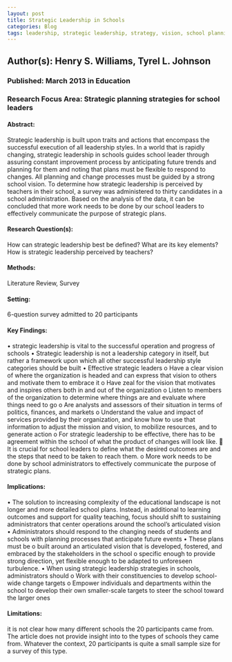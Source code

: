 ```yaml
---
layout: post
title: Strategic Leadership in Schools
categories: Blog
tags: leadership, strategic leadership, strategy, vision, school planning
---
```


## Author(s): Henry S. Williams, Tyrel L. Johnson

### Published: March 2013 in Education

### Research Focus Area: Strategic planning strategies for school leaders

#### Abstract:
Strategic leadership is built upon traits and actions that encompass the successful execution of all leadership styles. In a world that is rapidly changing, strategic leadership in schools guides school leader through assuring constant improvement process by anticipating future trends and planning for them and noting that plans must be flexible to respond to changes. All planning and change processes must be guided by a strong school vision. To determine how strategic leadership is perceived by teachers in their school, a survey was administered to thirty candidates in a school administration. Based on the analysis of the data, it can be concluded that more work needs to be done by our school leaders to effectively communicate the purpose of strategic plans.


#### Research Question(s):
How can strategic leadership best be defined? What are its key elements? How is strategic leadership perceived by teachers?


#### Methods:
Literature Review, Survey


#### Setting:
6-question survey admitted to 20 participants


#### Key Findings:
• strategic leadership is vital to the successful operation and progress of schools • Strategic leadership is not a leadership category in itself, but rather a framework upon which all other successful leadership style categories should be built • Effective strategic leaders o Have a clear vision of where the organization is headed and can express that vision to others and motivate them to embrace it o Have zeal for the vision that motivates and inspires others both in and out of the organization o Listen to members of the organization to determine where things are and evaluate where things need to go o Are analysts and assessors of their situation in terms of politics, finances, and markets o Understand the value and impact of services provided by their organization, and know how to use that information to adjust the mission and vision, to mobilize resources, and to generate action o For strategic leadership to be effective, there has to be agreement within the school of what the product of changes will look like.  It is crucial for school leaders to define what the desired outcomes are and the steps that need to be taken to reach them. o More work needs to be done by school administrators to effectively communicate the purpose of strategic plans. 


#### Implications:
• The solution to increasing complexity of the educational landscape is not longer and more detailed school plans. Instead, in additional to learning outcomes and support for quality teaching, focus should shift to sustaining administrators that center operations around the school’s articulated vision • Administrators should respond to the changing needs of students and schools with planning processes that anticipate future events • These plans must be o built around an articulated vision that is developed, fostered, and embraced by the stakeholders in the school o specific enough to provide strong direction, yet flexible enough to be adapted to unforeseen turbulence. • When using strategic leadership strategies in schools, administrators should o Work with their constituencies to develop school-wide change targets o Empower individuals and departments within the school to develop their own smaller-scale targets to steer the school toward the larger ones 


#### Limitations:
it is not clear how many different schools the 20 participants came from. The article does not provide insight into to the types of schools they came from. Whatever the context, 20 participants is quite a small sample size for a survey of this type.


